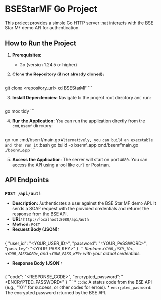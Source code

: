# BSEStarMF Go Project

This project provides a simple Go HTTP server that interacts with the BSE Star MF demo API for authentication.

## How to Run the Project

1.  **Prerequisites:**
    *   Go (version 1.24.5 or higher)

2.  **Clone the Repository (if not already cloned):**
    ```bash
git clone <repository_url>
cd BSEStarMF
    ```

3.  **Install Dependencies:**
    Navigate to the project root directory and run:
    ```bash
go mod tidy
    ```

4.  **Run the Application:**
    You can run the application directly from the `cmd/bsemf` directory:
    ```bash
go run cmd/bsemf/main.go
    ```
    Alternatively, you can build an executable and then run it:
    ```bash
go build -o bsemf_app cmd/bsemf/main.go
./bsemf_app
    ```

5.  **Access the Application:**
    The server will start on port `8080`. You can access the API using a tool like `curl` or Postman.

## API Endpoints

### `POST /api/auth`

*   **Description:** Authenticates a user against the BSE Star MF demo API. It sends a SOAP request with the provided credentials and returns the response from the BSE API.
*   **URL:** `http://localhost:8080/api/auth`
*   **Method:** `POST`
*   **Request Body (JSON):**
    ```json
{
  "user_id": "<YOUR_USER_ID>",
  "password": "<YOUR_PASSWORD>",
  "pass_key": "<YOUR_PASS_KEY>"
}
    ```
    *Replace `<YOUR_USER_ID>`, `<YOUR_PASSWORD>`, and `<YOUR_PASS_KEY>` with your actual credentials.*

*   **Response Body (JSON):**
    ```json
{
  "code": "<RESPONSE_CODE>",
  "encrypted_password": "<ENCRYPTED_PASSWORD>"
}
    ```
    *   `code`: A status code from the BSE API (e.g., "101" for success, or other codes for errors).
    *   `encrypted_password`: The encrypted password returned by the BSE API.